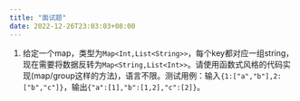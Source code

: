 ```yaml
---
title: "面试题"
date: 2022-12-26T23:03:03+08:00
---
```


1. 给定一个map，类型为`Map<Int,List<String>>`，每个key都对应一组string，现在需要将数据反转为`Map<String,List<Int>>`。请使用函数式风格的代码实现(map/group这样的方法)，语言不限。测试用例：输入`{1:["a","b"],2:["b","c"]}`，输出`{"a":[1],"b":[1,2],"c":[2]}`。
